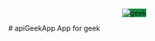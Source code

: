 <p align="center">
  <img src="https://www.geekinternet.com.br/img/logo.png" alt="geek" style="background-color: #188B43;" /><br />
</p>
# apiGeekApp
App for geek
